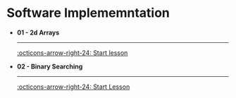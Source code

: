 # Software Implememntation

<div class="grid cards" markdown>

-   __01 - 2d Arrays__ 

    ---

    [:octicons-arrow-right-24: Start lesson](7.1_2d_Arrays.md)

-   __02 - Binary Searching__

    ---

    [:octicons-arrow-right-24: Start Lesson](#)

</div>